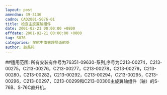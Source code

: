 ```yaml
---
layout: post
amendno: 39-3136
cadno: CAD2001-S076-01
title: 检查主旋翼轴组件
date: 2001-02-21 00:00:00 +0800
effdate: 2001-02-21 00:00:00 +0800
tag: S076
categories: 民航中南管理局适航处
author: 赵燕莉
---
```


##适用范围:
所有安装有件号为76351-09630-系列,序号为C213-00274，C213-00275，C213-00276，C213-00277，C213-00278，C213-00279，C213-00280，C213-00282，C213-00292，C213-00294，C213-00295，C213-00296，C213-00297，C213-00299和C213-00300主旋翼轴组件（轴）的S-76B、S-76C直升机。

